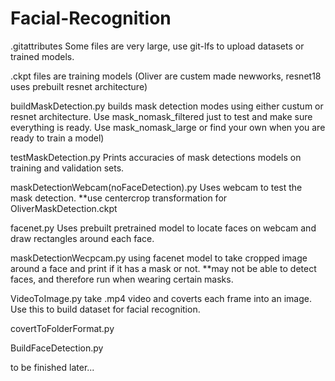 # Facial-Recognition

.gitattributes
  Some files are very large, use git-lfs to upload datasets or trained models.
  
 .ckpt files are training models (Oliver are custem made newworks, resnet18 uses prebuilt resnet architecture)
 
 buildMaskDetection.py
  builds mask detection modes using either custum or resnet architecture. Use mask_nomask_filtered just to test and make sure everything is ready. 
  Use mask_nomask_large or find your own when you are ready to train a model)
  
testMaskDetection.py
  Prints accuracies of mask detections models on training and validation sets.
  
 maskDetectionWebcam(noFaceDetection).py
  Uses webcam to test the mask detection. **use centercrop transformation for OliverMaskDetection.ckpt
  
facenet.py
  Uses prebuilt pretrained model to locate faces on webcam and draw rectangles around each face.
  
maskDetectionWecpcam.py
  using facenet model to take cropped image around a face and print if it has a mask or not. **may not be able to detect faces, and therefore run when wearing certain masks.
  
VideoToImage.py
  take .mp4 video and coverts each frame into an image. Use this to build dataset for facial recognition.
  
covertToFolderFormat.py
  
  
BuildFaceDetection.py

to be finished later...
  
